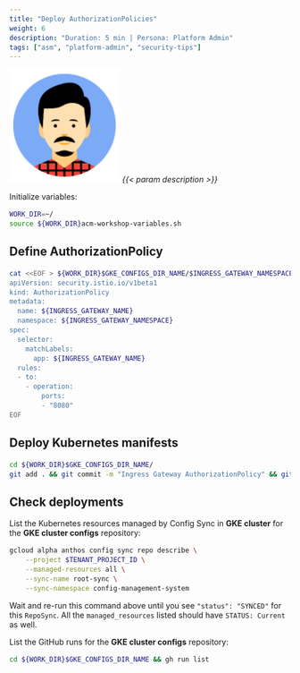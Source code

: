 ```yaml
---
title: "Deploy AuthorizationPolicies"
weight: 6
description: "Duration: 5 min | Persona: Platform Admin"
tags: ["asm", "platform-admin", "security-tips"]
---
```

![Platform Admin](/images/platform-admin.png)
_{{< param description >}}_

Initialize variables:
```Bash
WORK_DIR=~/
source ${WORK_DIR}acm-workshop-variables.sh
```

## Define AuthorizationPolicy

```Bash
cat <<EOF > ${WORK_DIR}$GKE_CONFIGS_DIR_NAME/$INGRESS_GATEWAY_NAMESPACE/authorizationpolicy_ingress-gateway.yaml
apiVersion: security.istio.io/v1beta1
kind: AuthorizationPolicy
metadata:
  name: ${INGRESS_GATEWAY_NAME}
  namespace: ${INGRESS_GATEWAY_NAMESPACE}
spec:
  selector:
    matchLabels:
      app: ${INGRESS_GATEWAY_NAME}
  rules:
  - to:
    - operation:
        ports:
        - "8080"
EOF
```

## Deploy Kubernetes manifests

```Bash
cd ${WORK_DIR}$GKE_CONFIGS_DIR_NAME/
git add . && git commit -m "Ingress Gateway AuthorizationPolicy" && git push origin main
```

## Check deployments

List the Kubernetes resources managed by Config Sync in **GKE cluster** for the **GKE cluster configs** repository:
```Bash
gcloud alpha anthos config sync repo describe \
    --project $TENANT_PROJECT_ID \
    --managed-resources all \
    --sync-name root-sync \
    --sync-namespace config-management-system
```
Wait and re-run this command above until you see `"status": "SYNCED"` for this `RepoSync`. All the `managed_resources` listed should have `STATUS: Current` as well.

List the GitHub runs for the **GKE cluster configs** repository:
```Bash
cd ${WORK_DIR}$GKE_CONFIGS_DIR_NAME && gh run list
```